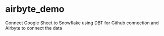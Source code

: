 # airbyte_demo
Connect Google Sheet to Snowflake using DBT for Github connection and Airbyte to connect the data
